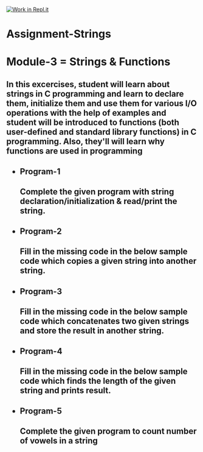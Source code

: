 [![Work in Repl.it](https://classroom.github.com/assets/work-in-replit-14baed9a392b3a25080506f3b7b6d57f295ec2978f6f33ec97e36a161684cbe9.svg)](https://classroom.github.com/online_ide?assignment_repo_id=4433129&assignment_repo_type=AssignmentRepo)
# Assignment-Strings
# <h1> Module-3 = Strings & Functions</h1>
  <h2>In this excercises, student will learn about strings in C programming and learn to declare them, initialize them and use them for various I/O operations with the help of examples and student will be introduced to functions (both user-defined and standard library functions) in C programming. Also, they'll will learn why functions are used in programming <h2>
<ul>
   <li> <h4>Program-1</h4></li>
  Complete the given program with string declaration/initialization & read/print the string.</br>
  <li> <h4>Program-2</h4></li>
  Fill in the missing code in the below sample code which copies a given string into another string. </br>
   <li> <h4>Program-3</h4></li>
  Fill in the missing code in the below sample code which concatenates two given strings and store the result in another string. </br>
   <li> <h4>Program-4</h4></li>
  Fill in the missing code in the below sample code which finds the length of the given string and prints result.  </br>
   <li> <h4>Program-5</h4></li>
  Complete the given program to count number of vowels in a string</br>

